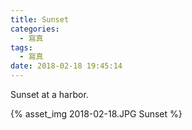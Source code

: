 ```yaml
---
title: Sunset
categories:
  - 寫真
tags:
  - 寫真
date: 2018-02-18 19:45:14
---
```

Sunset at a harbor.

{% asset_img 2018-02-18.JPG Sunset %}